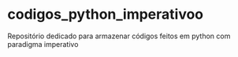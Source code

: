 # codigos_python_imperativoo
Repositório dedicado para armazenar códigos feitos em python com paradigma imperativo
